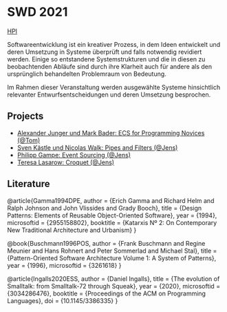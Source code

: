 <style data-src="../seminars.css"></style>

# SWD 2021

<lively-import src="../_navigation.html"></lively-import>


[HPI](https://hpi.de/studium/im-studium/lehrveranstaltungen/it-systems-engineering-ma/lehrveranstaltung/sose-21-3178-software_design.html)

Softwareentwicklung ist ein kreativer Prozess, in dem Ideen entwickelt und deren Umsetzung in Systeme überprüft und falls notwendig revidiert werden. Einige so entstandene Systemstrukturen und die in diesen zu beobachtenden Abläufe sind durch ihre Klarheit auch für andere als den ursprünglich behandelten Problemraum von Bedeutung.

Im Rahmen dieser Veranstaltung werden ausgewählte Systeme hinsichtlich relevanter Entwurfsentscheidungen und deren Umsetzung besprochen.

## Projects

- [Alexander Junger und Mark Bader: ECS for Programming Novices (@Tom)](project_1/index.md)
- [Sven Kästle und Nicolas Walk: Pipes and Filters (@Jens)](project_2/index.md)
- [Philipp Gampe: Event Sourcing (@Jens)](project_3/index.md)
- [Teresa Lasarow: Croquet (@Jens)](project_4/index.md)

## Literature


<lively-bibtex>

@article{Gamma1994DPE,
    author = {Erich Gamma and Richard Helm and Ralph Johnson and John Vlissides and Grady Booch},
    title = {Design Patterns: Elements of Reusable Object-Oriented Software},
    year = {1994},
    microsoftid = {2955158802},
    booktitle = {Katarxis Nº 2: On Contemporary New Traditional Architecture and Urbanism}
}

@book{Buschmann1996POS,
    author = {Frank Buschmann and Regine Meunier and Hans Rohnert and Peter Sommerlad and Michael Stal},
    title = {Pattern-Oriented Software Architecture Volume 1: A System of Patterns},
    year = {1996},
    microsoftid = {3261618}
}

@article{Ingalls2020ESS,
    author = {Daniel Ingalls},
    title = {The evolution of Smalltalk: from Smalltalk-72 through Squeak},
    year = {2020},
    microsoftid = {3034286476},
    booktitle = {Proceedings of the ACM on Programming Languages},
    doi = {10.1145/3386335}
}


</lively-bibtex>